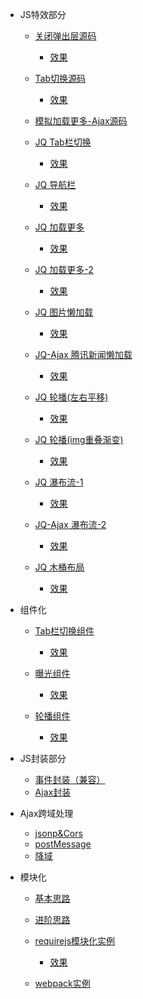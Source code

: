 * JS特效部分
	* [关闭弹出层源码](https://github.com/lzj222312/personalProject/blob/master/JS%E7%89%B9%E6%95%88%E9%83%A8%E5%88%86/SimulationBox.html)
		* [效果](https://lzj222312.github.io/personalProject/JS%E7%89%B9%E6%95%88%E9%83%A8%E5%88%86/SimulationBox.html)
		
	* [Tab切换源码](https://github.com/lzj222312/personalProject/blob/master/JS%E7%89%B9%E6%95%88%E9%83%A8%E5%88%86/TabCutover.html)
		* [效果](https://lzj222312.github.io/personalProject/JS%E7%89%B9%E6%95%88%E9%83%A8%E5%88%86/TabCutover.html)
	
    * [模拟加载更多-Ajax源码](https://github.com/lzj222312/personalProject/blob/master/JS%E7%89%B9%E6%95%88%E9%83%A8%E5%88%86/Ajax_demo/index.html)

    * [JQ Tab栏切换](https://github.com/lzj222312/personalProject/blob/master/JQuery/NavigationBar/index.html)
    	* [效果](http://i4.buimg.com/567571/95c7e5c79d071348.gif)

    * [JQ 导航栏](https://github.com/lzj222312/personalProject/blob/master/JQuery/TabBar/index.html)
    	* [效果](http://i4.buimg.com/567571/8e1a07d0268c6217.gif)

    * [JQ 加载更多](https://github.com/lzj222312/personalProject/blob/master/JQuery/loadMore/index.html)
    	* [效果](http://i1.piimg.com/567571/ac67d3aa41509916.gif)

   	* [JQ 加载更多-2](https://github.com/lzj222312/personalProject/blob/master/JQuery/loadMore-2/index.html)
    	* [效果](http://i4.buimg.com/567571/c07e216603a50b3b.gif)

    * [JQ 图片懒加载](https://github.com/lzj222312/personalProject/blob/master/JQuery/lazyLoading/index.html)
    	* [效果](https://lzj222312.github.io/personalProject/JQuery/lazyLoading/index.html)

    * [JQ-Ajax 腾讯新闻懒加载](https://github.com/lzj222312/personalProject/blob/master/JQuery/newsLoading/index.html)
    	* [效果](http://i2.muimg.com/567571/b0995e658d3fa399.gif)
    
    * [JQ 轮播(左右平移)](https://github.com/lzj222312/personalProject/blob/master/JQuery/rotation/index.html)
        * [效果](https://lzj222312.github.io/personalProject/JQuery/rotation/index.html)

    * [JQ 轮播(img重叠渐变)](https://github.com/lzj222312/personalProject/blob/master/JQuery/rotation-2/index.html)
        * [效果](https://lzj222312.github.io/personalProject/JQuery/rotation-2/index.html)
    
    * [JQ 瀑布流-1](https://github.com/lzj222312/personalProject/blob/master/JQuery/WaterfallsFlow/index.html)
        * [效果](https://lzj222312.github.io/personalProject/JQuery/WaterfallsFlow/index.html)

    * [JQ-Ajax 瀑布流-2](https://github.com/lzj222312/personalProject/blob/master/JQuery/WaterfallsFlow_2/index.html)
        * [效果](https://lzj222312.github.io/personalProject/JQuery/WaterfallsFlow_2/index.html)

    * [JQ 木桶布局](https://github.com/lzj222312/personalProject/blob/master/JQuery/Barrels/index.html)
        * [效果](https://lzj222312.github.io/personalProject/JQuery/Barrels/index.html)

* 组件化
    * [Tab栏切换组件](https://github.com/lzj222312/personalProject/blob/master/Component/TabComponent/index.js)
        * [效果](https://lzj222312.github.io/personalProject/Component/TabComponent/index.html)

    * [曝光组件](https://github.com/lzj222312/personalProject/blob/master/Component/Exposure/index.js)
        * [效果](https://lzj222312.github.io/personalProject/Component/Exposure/index.html)

    * [轮播组件](https://github.com/lzj222312/personalProject/blob/master/Component/Rotation/index.js)
        * [效果](https://lzj222312.github.io/personalProject/Component/Rotation/index.html)

* JS封装部分
	* [事件封装（兼容）](https://github.com/lzj222312/personalProject/blob/master/JS%E5%B0%81%E8%A3%85%E9%83%A8%E5%88%86/eventCompatibility.js)
	* [Ajax封装](https://github.com/lzj222312/personalProject/blob/master/JS%E5%B0%81%E8%A3%85%E9%83%A8%E5%88%86/ajax.js)

* Ajax跨域处理
	* [jsonp&Cors](https://github.com/lzj222312/personalProject/tree/master/Ajax%E8%B7%A8%E5%9F%9F%E5%A4%84%E7%90%86/jsonp%26Cors)
	* [postMessage](https://github.com/lzj222312/personalProject/tree/master/Ajax%E8%B7%A8%E5%9F%9F%E5%A4%84%E7%90%86/postMessage)
	* [降域](https://github.com/lzj222312/personalProject/tree/master/Ajax%E8%B7%A8%E5%9F%9F%E5%A4%84%E7%90%86/%E9%99%8D%E5%9F%9F)

* 模块化
    * [基本思路](https://github.com/lzj222312/personalProject/blob/master/Modular/Modular%E5%9F%BA%E6%9C%AC%E6%80%9D%E8%B7%AF/ModularBasis.js)

    * [进阶思路](https://github.com/lzj222312/personalProject/blob/master/Modular/Modular%E5%9F%BA%E6%9C%AC%E6%80%9D%E8%B7%AF/ModularAdvanced.js)

    * [requirejs模块化实例](https://github.com/lzj222312/personalProject/blob/master/project/company/index.html)
        * [效果](https://lzj222312.github.io/personalProject/project/company/index.html)

    * [webpack实例]()

